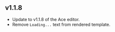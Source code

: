 ## v1.1.8

* Update to v1.1.8 of the Ace editor.
* Remove `Loading...` text from rendered template.
